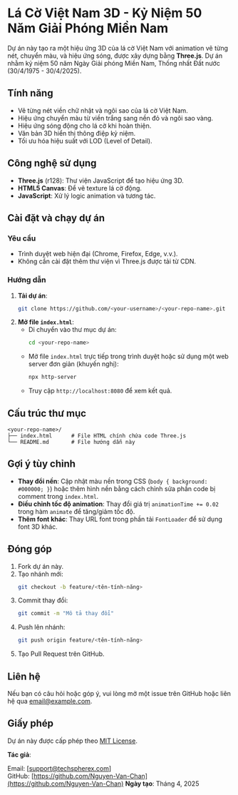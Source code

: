 # Lá Cờ Việt Nam 3D - Kỷ Niệm 50 Năm Giải Phóng Miền Nam

Dự án này tạo ra một hiệu ứng 3D của lá cờ Việt Nam với animation vẽ từng nét, chuyển màu, và hiệu ứng sóng, được xây dựng bằng **Three.js**. Dự án nhằm kỷ niệm 50 năm Ngày Giải phóng Miền Nam, Thống nhất Đất nước (30/4/1975 - 30/4/2025).

## Tính năng
- Vẽ từng nét viền chữ nhật và ngôi sao của lá cờ Việt Nam.
- Hiệu ứng chuyển màu từ viền trắng sang nền đỏ và ngôi sao vàng.
- Hiệu ứng sóng động cho lá cờ khi hoàn thiện.
- Văn bản 3D hiển thị thông điệp kỷ niệm.
- Tối ưu hóa hiệu suất với LOD (Level of Detail).

## Công nghệ sử dụng
- **Three.js** (r128): Thư viện JavaScript để tạo hiệu ứng 3D.
- **HTML5 Canvas**: Để vẽ texture lá cờ động.
- **JavaScript**: Xử lý logic animation và tương tác.

## Cài đặt và chạy dự án

### Yêu cầu
- Trình duyệt web hiện đại (Chrome, Firefox, Edge, v.v.).
- Không cần cài đặt thêm thư viện vì Three.js được tải từ CDN.

### Hướng dẫn
1. **Tải dự án**:
   ```bash
   git clone https://github.com/<your-username>/<your-repo-name>.git
   ```
2. **Mở file `index.html`**:
   - Di chuyển vào thư mục dự án:
     ```bash
     cd <your-repo-name>
     ```
   - Mở file `index.html` trực tiếp trong trình duyệt hoặc sử dụng một web server đơn giản (khuyến nghị):
     ```bash
     npx http-server
     ```
   - Truy cập `http://localhost:8080` để xem kết quả.

## Cấu trúc thư mục
```
<your-repo-name>/
├── index.html      # File HTML chính chứa code Three.js
└── README.md       # File hướng dẫn này
```

## Gợi ý tùy chỉnh
- **Thay đổi nền**: Cập nhật màu nền trong CSS (`body { background: #000000; }`) hoặc thêm hình nền bằng cách chỉnh sửa phần code bị comment trong `index.html`.
- **Điều chỉnh tốc độ animation**: Thay đổi giá trị `animationTime += 0.02` trong hàm `animate` để tăng/giảm tốc độ.
- **Thêm font khác**: Thay URL font trong phần tải `FontLoader` để sử dụng font 3D khác.

## Đóng góp
1. Fork dự án này.
2. Tạo nhánh mới:
   ```bash
   git checkout -b feature/<tên-tính-năng>
   ```
3. Commit thay đổi:
   ```bash
   git commit -m "Mô tả thay đổi"
   ```
4. Push lên nhánh:
   ```bash
   git push origin feature/<tên-tính-năng>
   ```
5. Tạo Pull Request trên GitHub.

## Liên hệ
Nếu bạn có câu hỏi hoặc góp ý, vui lòng mở một issue trên GitHub hoặc liên hệ qua [email@example.com](mailto:email@example.com).

## Giấy phép
Dự án này được cấp phép theo [MIT License](LICENSE).

**Tác giả**:

Email: [support@techspherex.com]  
GitHub: [https://github.com/Nguyen-Van-Chan](https://github.com/Nguyen-Van-Chan)
**Ngày tạo**: Tháng 4, 2025